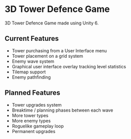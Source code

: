 # 3D Tower Defence Game
3D Tower Defence Game made using Unity 6.

## Current Features
- Tower purchasing from a User Interface menu
- Tower placement on a grid system
- Enemy wave system
- Graphical user interface overlay tracking level statistics
- Tilemap support
- Enemy pathfinding

## Planned Features
- Tower upgrades system
- Breaktime / planning phases between each wave
- More tower types
- More enemy types
- Roguelike gameplay loop
- Permanent upgrades
